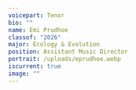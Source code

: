 ```yaml
---
voicepart: Tenor
bio: ""
name: Emi Prudhoe
classof: "2026"
major: Ecology & Evolution
position: Assistant Music Director
portrait: /uploads/eprudhoe.webp
iscurrent: true
image: ""
---
```

